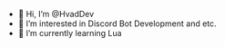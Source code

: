 - 👋 Hi, I’m @HvadDev
- 👀 I’m interested in Discord Bot Development and etc.
- 🌱 I’m currently learning Lua
